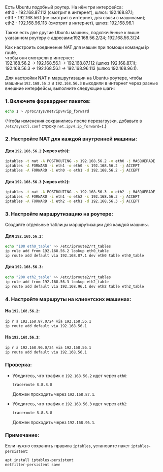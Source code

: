 Есть Ubuntu подобный роутер. На нём три интерфейса:
<br/> eth0 - 192.168.87.112 (смотрит в интернет), шлюз: 192.168.87.1;
<br/> eth1 - 192.168.56.1 (не смотрит в интернет, для связи с машинами);
<br/> eth2 - 192.168.96.113 (смотрит в интернет), шлюз: 192.168.96.1

Также есть две другие Ubuntu машины, подключённые к выше указанном роутеру с адресами:192.168.56.2/24; 192.168.56.3/24

Как настроить соединение NAT для машин при помощи команды ip route, 
<br/> чтобы они смотрели в интернет:
<br/> 192.168.56.2 -> 192.168.56.1 -> 192.168.87.112 (шлюз 192.168.87.1);
<br/> 192.168.56.3 -> 192.168.56.1 -> 192.168.96.113 (шлюз 192.168.96.1).

Для настройки NAT и маршрутизации на Ubuntu-роутере, чтобы машины `192.168.56.2` и `192.168.56.3` выходили в интернет через разные внешние интерфейсы, выполните следующие шаги:

### 1. Включите форвардинг пакетов:
```bash
echo 1 > /proc/sys/net/ipv4/ip_forward
```
(Чтобы изменения сохранились после перезагрузки, добавьте в `/etc/sysctl.conf` строку `net.ipv4.ip_forward=1`.)

### 2. Настройте NAT для каждой внутренней машины:
#### Для `192.168.56.2` (через `eth0`):
```bash
iptables -t nat -A POSTROUTING -s 192.168.56.2 -o eth0 -j MASQUERADE
iptables -A FORWARD -i eth1 -o eth0 -s 192.168.56.2 -j ACCEPT
iptables -A FORWARD -i eth0 -o eth1 -d 192.168.56.2 -j ACCEPT
```

#### Для `192.168.56.3` (через `eth2`):
```bash
iptables -t nat -A POSTROUTING -s 192.168.56.3 -o eth2 -j MASQUERADE
iptables -A FORWARD -i eth1 -o eth2 -s 192.168.56.3 -j ACCEPT
iptables -A FORWARD -i eth2 -o eth1 -d 192.168.56.3 -j ACCEPT
```

### 3. Настройте маршрутизацию на роутере:
Создайте отдельные таблицы маршрутизации для каждой машины.

#### Для `192.168.56.2`:
```bash
echo "100 eth0_table" >> /etc/iproute2/rt_tables
ip rule add from 192.168.56.2 lookup eth0_table
ip route add default via 192.168.87.1 dev eth0 table eth0_table
```

#### Для `192.168.56.3`:
```bash
echo "200 eth2_table" >> /etc/iproute2/rt_tables
ip rule add from 192.168.56.3 lookup eth2_table
ip route add default via 192.168.96.1 dev eth2 table eth2_table
```

### 4. Настройте маршруты на клиентских машинах:
#### На `192.168.56.2`:
```bash
ip r a 192.168.87.0/24 via 192.168.56.1
ip route add default via 192.168.56.1
```

#### На `192.168.56.3`:
```bash
ip r a 192.168.96.0/24 via 192.168.56.1
ip route add default via 192.168.56.1
```

### Проверка:
- Убедитесь, что трафик с `192.168.56.2` идет через `eth0`:
  ```bash
  traceroute 8.8.8.8
  ```
  Должен проходить через `192.168.87.1`.

- Убедитесь, что трафик с `192.168.56.3` идет через `eth2`:
  ```bash
  traceroute 8.8.8.8
  ```
  Должен проходить через `192.168.96.1`.

### Примечание:
Если нужно сохранить правила `iptables`, установите пакет `iptables-persistent`:
```bash
apt install iptables-persistent
netfilter-persistent save
```

